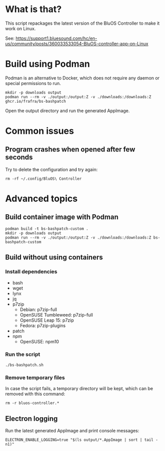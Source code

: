 # What is that?

This script repackages the latest version of the BluOS Controller to make it work on Linux.

See: https://support1.bluesound.com/hc/en-us/community/posts/360033533054-BluOS-controller-app-on-Linux

# Build using Podman

Podman is an alternative to Docker, which does not require any daemon or special permissions to run.

```
mkdir -p downloads output
podman run --rm -v ./output:/output:Z -v ./downloads:/downloads:Z ghcr.io/frafra/bs-bashpatch
```

Open the output directory and run the generated AppImage.

# Common issues

## Program crashes when opened after few seconds

Try to delete the configuration and try again:

```
rm -rf ~/.config/BluOS\ Controller
```

# Advanced topics

## Build container image with Podman

```
podman build -t bs-bashpatch-custom .
mkdir -p downloads output
podman run --rm -v ./output:/output:Z -v ./downloads:/downloads:Z bs-bashpatch-custom
```

## Build without using containers

### Install dependencies

- bash
- wget
- lynx
- jq
- p7zip
  - Debian: p7zip-full
  - OpenSUSE Tumbleweed: p7zip-full
  - OpenSUSE Leap 15: p7zip
  - Fedora: p7zip-plugins
- patch
- npm
  - OpenSUSE: npm10

### Run the script

```
./bs-bashpatch.sh
```

### Remove temporary files

In case the script fails, a temporary directory will be kept, which can be removed with this command:

```
rm -r bluos-controller.*
```

## Electron logging

Run the latest generated AppImage and print console messages:

```
ELECTRON_ENABLE_LOGGING=true "$(ls output/*.AppImage | sort | tail -n1)"
```
